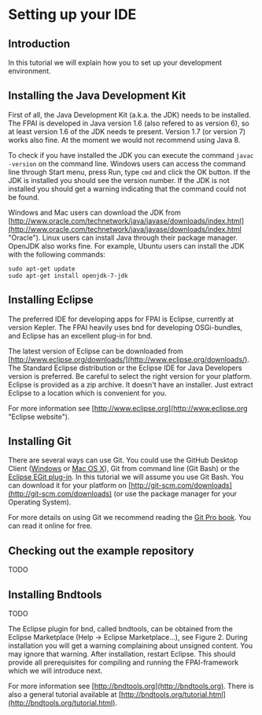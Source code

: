 # Setting up your IDE

## Introduction
In this tutorial we will explain how you to set up your development environment.

## Installing the Java Development Kit
First of all, the Java Development Kit (a.k.a. the JDK) needs to be installed. The FPAI is developed in Java  version 1.6 (also refered to as version 6), so at least version 1.6 of the JDK needs te present. Version 1.7 (or version 7) works also fine. At the moment we would not recommend using Java 8.

To check if you have installed the JDK you can execute the command `javac -version` on the command line. Windows users can access the command line through Start menu, press Run, type `cmd` and click the OK button. If the JDK is installed you should see the version number. If the JDK is not installed you should get a warning indicating that the command could not be found.

Windows and Mac users can download the JDK from [http://www.oracle.com/technetwork/java/javase/downloads/index.html](http://www.oracle.com/technetwork/java/javase/downloads/index.html "Oracle"). Linux users can install Java through their package manager. OpenJDK also works fine. For example, Ubuntu users can install the JDK with the following commands:

```
sudo apt-get update
sudo apt-get install openjdk-7-jdk
```

## Installing Eclipse
The preferred IDE for developing apps for FPAI is Eclipse, currently at version Kepler. The FPAI heavily uses bnd for developing OSGi-bundles, and Eclipse has an excellent plug-in for bnd.

The latest version of Eclipse can be downloaded from [http://www.eclipse.org/downloads/](http://www.eclipse.org/downloads/). The Standard Eclipse distribution or the Eclipse IDE for Java Developers version is preferred. Be careful to select the right version for your platform. Eclipse is provided as a zip archive. It doesn't have an installer. Just extract Eclipse to a location which is convenient for you.

For more information see [http://www.eclipse.org](http://www.eclipse.org "Eclipse website").

## Installing Git
There are several ways can use Git. You could use the GitHub Desktop Client ([Windows](https://windows.github.com) or [Mac OS X](https://mac.github.com)), Git from command line (Git Bash) or the [Eclipse EGit plug-in](http://www.eclipse.org/egit/). In this tutorial we will assume you use Git Bash. You can download it for your platform on [http://git-scm.com/downloads](http://git-scm.com/downloads) (or use the package manager for your Operating System).

For more details on using Git we recommend reading the [Git Pro book](http://git-scm.com/book). You can read it online for free.

## Checking out the example repository
TODO

## Installing Bndtools

TODO

The Eclipse plugin for bnd, called bndtools, can be obtained from the Eclipse Marketplace (Help →
Eclipse Marketplace…), see Figure 2. During installation you will get a warning complaining about
unsigned content. You may ignore that warning. After installation, restart Eclipse.
This should provide all prerequisites for compiling and running the FPAI-framework which we will
introduce next.

For more information see [http://bndtools.org](http://bndtools.org). There is also a general tutorial available at [http://bndtools.org/tutorial.html](http://bndtools.org/tutorial.html).
